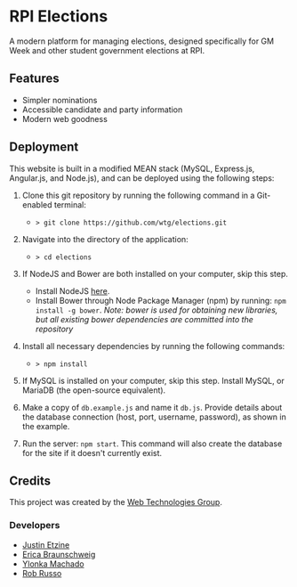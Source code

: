 # RPI Elections
A modern platform for managing elections, designed specifically for GM Week and other student government elections at RPI.

## Features

* Simpler nominations
* Accessible candidate and party information
* Modern web goodness

## Deployment

This website is built in a modified MEAN stack (MySQL, Express.js, Angular.js, and Node.js), and can be deployed using the following steps:

1. Clone this git repository by running the following command in a Git-enabled terminal:
    * `> git clone https://github.com/wtg/elections.git`

2. Navigate into the directory of the application:
    * `> cd elections`

3. If NodeJS and Bower are both installed on your computer, skip this step.
    * Install NodeJS [here](https://nodejs.org/en/download/).
    * Install Bower through Node Package Manager (npm) by running: `npm install -g bower`. *Note: bower is used for obtaining new libraries, but all existing bower dependencies are committed into the repository*

4. Install all necessary dependencies by running the following commands:
    * `> npm install`

5. If MySQL is installed on your computer, skip this step. Install MySQL, or MariaDB (the open-source equivalent).

6. Make a copy of `db.example.js` and name it `db.js`. Provide details about the database connection (host, port, username, password), as shown in the example.

7. Run the server: `npm start`. This command will also create the database for the site if it doesn't currently exist.

## Credits

This project was created by the [Web Technologies Group](http://www.rpiwtg.com/).

### Developers 
* [Justin Etzine](http://github.com/justetz)
* [Erica Braunschweig](http://github.com/braune13)
* [Ylonka Machado](http://github.com/machay)
* [Rob Russo](http://github.com/rickrizzo)
